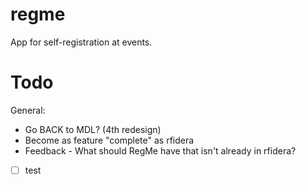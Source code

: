 # regme
App for self-registration at events.

# Todo
General:
* Go BACK to MDL? (4th redesign)
* Become as feature "complete" as rfidera
* Feedback - What should RegMe have that isn't already in rfidera?

- [ ] test
